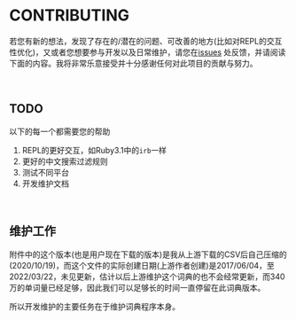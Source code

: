 # CONTRIBUTING

若您有新的想法，发现了存在的/潜在的问题、可改善的地方(比如对REPL的交互性优化)，又或者您想要参与开发以及日常维护，请您在[issues](https://gitee.com/ccmywish/ecdict/issues) 处反馈，并请阅读下面的内容。我将非常乐意接受并十分感谢任何对此项目的贡献与努力。

<br>

## TODO

以下的每一个都需要您的帮助

1. REPL的更好交互，如Ruby3.1中的`irb`一样
2. 更好的中文搜索过滤规则
3. 测试不同平台
4. 开发维护文档

<br>

## 维护工作

附件中的这个版本(也是用户现在下载的版本)是我从上游下载的CSV后自己压缩的(2020/10/19)，而这个文件的实际创建日期(上游作者创建)是2017/06/04，至2022/03/22，未见更新，估计以后上游维护这个词典的也不会经常更新，而340万的单词量已经足够，因此我们可以足够长的时间一直停留在此词典版本。

所以开发维护的主要任务在于维护词典程序本身。
